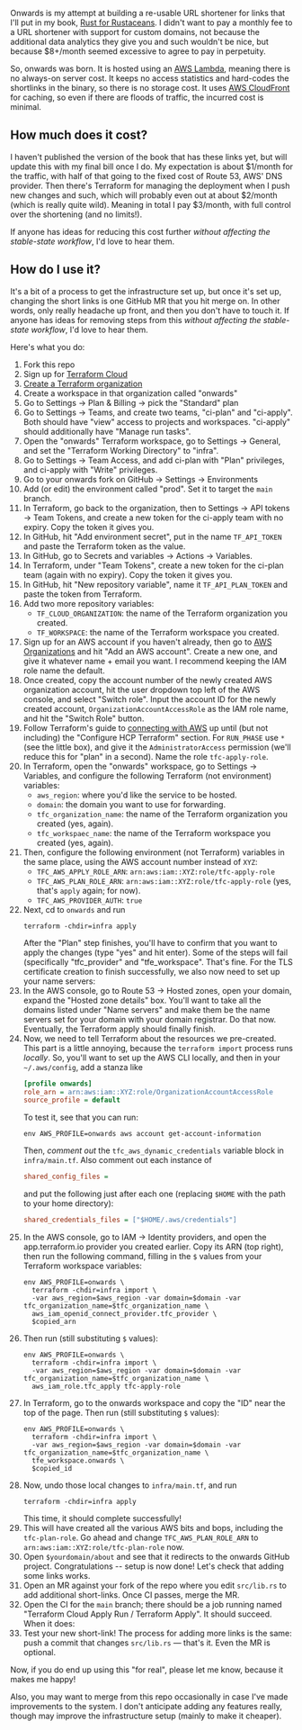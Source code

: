Onwards is my attempt at building a re-usable URL shortener for links
that I'll put in my book, [Rust for Rustaceans][r4r]. I didn't want to
pay a monthly fee to a URL shortener with support for custom domains,
not because the additional data analytics they give you and such
wouldn't be nice, but because $8+/month seemed excessive to agree to pay
in perpetuity.

So, onwards was born. It is hosted using an [AWS Lambda][lambda],
meaning there is no always-on server cost. It keeps no access statistics
and hard-codes the shortlinks in the binary, so there is no storage
cost. It uses [AWS CloudFront][cf] for caching, so even if there are
floods of traffic, the incurred cost is minimal.

## How much does it cost?

I haven't published the version of the book that has these links yet,
but will update this with my final bill once I do. My expectation is
about $1/month for the traffic, with half of that going to the fixed
cost of Route 53, AWS' DNS provider. Then there's Terraform for managing
the deployment when I push new changes and such, which will probably
even out at about $2/month (which is really quite wild). Meaning in
total I pay $3/month, with full control over the shortening (and no
limits!).

If anyone has ideas for reducing this cost further _without affecting
the stable-state workflow_, I'd love to hear them.

[r4r]: https://rust-for-rustaceans.com/
[lambda]: https://aws.amazon.com/lambda/
[cf]: https://aws.amazon.com/cloudfront/

## How do I use it?

It's a bit of a process to get the infrastructure set up, but once it's
set up, changing the short links is one GitHub MR that you hit merge on.
In other words, only really headache up front, and then you don't have
to touch it. If anyone has ideas for removing steps from this _without
affecting the stable-state workflow_, I'd love to hear them.

Here's what you do:

1. Fork this repo
1. Sign up for [Terraform Cloud](https://app.terraform.io/public/signup/account)
1. [Create a Terraform organization](https://app.terraform.io/app/organizations/new)
1. Create a workspace in that organization called "onwards"
1. Go to Settings -> Plan & Billing -> pick the "Standard" plan
1. Go to Settings -> Teams, and create two teams, "ci-plan" and
   "ci-apply". Both should have "view" access to projects and
   workspaces. "ci-apply" should additionally have "Manage run tasks".
1. Open the "onwards" Terraform workspace, go to Settings -> General,
   and set the "Terraform Working Directory" to "infra".
1. Go to Settings -> Team Access, and add ci-plan with "Plan"
   privileges, and ci-apply with "Write" privileges.
1. Go to your onwards fork on GitHub -> Settings -> Environments
1. Add (or edit) the environment called "prod". Set it to target the
   `main` branch.
1. In Terraform, go back to the organization, then to Settings -> API
   tokens -> Team Tokens, and create a new token for the ci-apply team
   with no expiry. Copy the token it gives you.
1. In GitHub, hit "Add environment secret", put in the name
    `TF_API_TOKEN` and paste the Terraform token as the value.
1. In GitHub, go to Secrets and variables -> Actions -> Variables.
1. In Terraform, under "Team Tokens", create a new token for the
   ci-plan team (again with no expiry). Copy the token it gives you.
1. In GitHub, hit "New repository variable", name it
   `TF_API_PLAN_TOKEN` and paste the token from Terraform.
1. Add two more repository variables:
   - `TF_CLOUD_ORGANIZATION`: the name of the Terraform organization you created.
   - `TF_WORKSPACE`: the name of the Terraform workspace you created.
1. Sign up for an AWS account if you haven't already, then go to [AWS
   Organizations](https://us-east-1.console.aws.amazon.com/organizations/v2/home/accounts)
   and hit "Add an AWS account". Create a new one, and give it whatever
   name + email you want. I recommend keeping the IAM role name the
   default.
1. Once created, copy the account number of the newly created AWS
   organization account, hit the user dropdown top left of the AWS
   console, and select "Switch role". Input the account ID for the newly
   created account, `OrganizationAccountAccessRole` as the IAM role
   name, and hit the "Switch Role" button.
1. Follow Terraform's guide to [connecting with AWS][tf-aws] up until
   (but not including) the "Configure HCP Terraform" section. For
   `RUN_PHASE` use `*` (see the little box), and give it the
   `AdministratorAccess` permission (we'll reduce this for "plan" in a
   second). Name the role `tfc-apply-role`.
1. In Terraform, open the "onwards" workspace, go to Settings ->
   Variables, and configure the following Terraform (not environment)
   variables:
   - `aws_region`: where you'd like the service to be hosted.
   - `domain`: the domain you want to use for forwarding.
   - `tfc_organization_name`: the name of the Terraform organization you created (yes, again).
   - `tfc_workspaec_name`: the name of the Terraform workspace you created (yes, again).
1. Then, configure the following environment (not Terraform) variables
   in the same place, using the AWS account number instead of `XYZ`:
   - `TFC_AWS_APPLY_ROLE_ARN`: `arn:aws:iam::XYZ:role/tfc-apply-role`
   - `TFC_AWS_PLAN_ROLE_ARN`: `arn:aws:iam::XYZ:role/tfc-apply-role`
     (yes, that's `apply` again; for now).
   - `TFC_AWS_PROVIDER_AUTH`: `true`
1. Next, cd to `onwards` and run
   ```console
   terraform -chdir=infra apply
   ```
   After the "Plan" step finishes, you'll have to confirm that you want
   to apply the changes (type "yes" and hit enter). Some of the steps
   will fail (specifically "tfc_provider" and "tfe_workspace". That's
   fine. For the TLS certificate creation to finish successfully, we
   also now need to set up your name servers:
1. In the AWS console, go to Route 53 -> Hosted zones, open your domain,
   expand the "Hosted zone details" box. You'll want to take all the
   domains listed under "Name servers" and make them be the name servers
   set for your domain with your domain registrar. Do that now.
   Eventually, the Terraform apply should finally finish.
1. Now, we need to tell Terraform about the resources we pre-created.
   This part is a little annoying, because the `terraform import`
   process runs _locally_. So, you'll want to set up the AWS CLI
   locally, and then in your `~/.aws/config`, add a stanza like
   ```ini
   [profile onwards]
   role_arn = arn:aws:iam::XYZ:role/OrganizationAccountAccessRole
   source_profile = default
   ```
   To test it, see that you can run:
   ```console
   env AWS_PROFILE=onwards aws account get-account-information
   ```
   Then, _comment out_ the `tfc_aws_dynamic_credentials` variable block
   in `infra/main.tf`. Also comment out each instance of
   ```ini
   shared_config_files =
   ```
   and put the following just after each one (replacing `$HOME` with
   the path to your home directory):
   ```ini
   shared_credentials_files = ["$HOME/.aws/credentials"]
   ```
1. In the AWS console, go to IAM -> Identity providers, and open the
   app.terraform.io provider you created earlier. Copy its ARN (top
   right), then run the following command, filling in the `$` values
   from your Terraform workspace variables:
   ```console
   env AWS_PROFILE=onwards \
     terraform -chdir=infra import \
     -var aws_region=$aws_region -var domain=$domain -var tfc_organization_name=$tfc_organization_name \
     aws_iam_openid_connect_provider.tfc_provider \
     $copied_arn
   ```
1. Then run (still substituting `$` values):
   ```console
   env AWS_PROFILE=onwards \
     terraform -chdir=infra import \
     -var aws_region=$aws_region -var domain=$domain -var tfc_organization_name=$tfc_organization_name \
     aws_iam_role.tfc_apply tfc-apply-role
   ```
1. In Terraform, go to the onwards workspace and copy the "ID" near the
   top of the page. Then run (still substituting `$` values):
   ```console
   env AWS_PROFILE=onwards \
     terraform -chdir=infra import \
     -var aws_region=$aws_region -var domain=$domain -var tfc_organization_name=$tfc_organization_name \
     tfe_workspace.onwards \
     $copied_id
   ```
1. Now, undo those local changes to `infra/main.tf`, and run
   ```console
   terraform -chdir=infra apply
   ```
   This time, it should complete successfully!
1. This will have created all the various AWS bits and bops, including
   the `tfc-plan-role`. Go ahead and change `TFC_AWS_PLAN_ROLE_ARN` to
   `arn:aws:iam::XYZ:role/tfc-plan-role` now.
1. Open `$yourdomain/about` and see that it redirects to the onwards
   GitHub project. Congratulations -- setup is now done! Let's check
   that adding some links works.
1. Open an MR against your fork of the repo where you edit `src/lib.rs`
   to add additional short-links. Once CI passes, merge the MR.
1. Open the CI for the `main` branch; there should be a job running
   named "Terraform Cloud Apply Run / Terraform Apply". It should
   succeed. When it does:
1. Test your new short-link! The process for adding more links is the
   same: push a commit that changes `src/lib.rs` — that's it. Even the
   MR is optional.

Now, if you do end up using this "for real", please let me know, because
it makes me happy!

Also, you may want to merge from this repo occasionally in case I've
made improvements to the system. I don't anticipate adding any features
really, though may improve the infrastructure setup (mainly to make it
cheaper).

[tf-aws]: https://developer.hashicorp.com/terraform/cloud-docs/workspaces/dynamic-provider-credentials/aws-configuration
